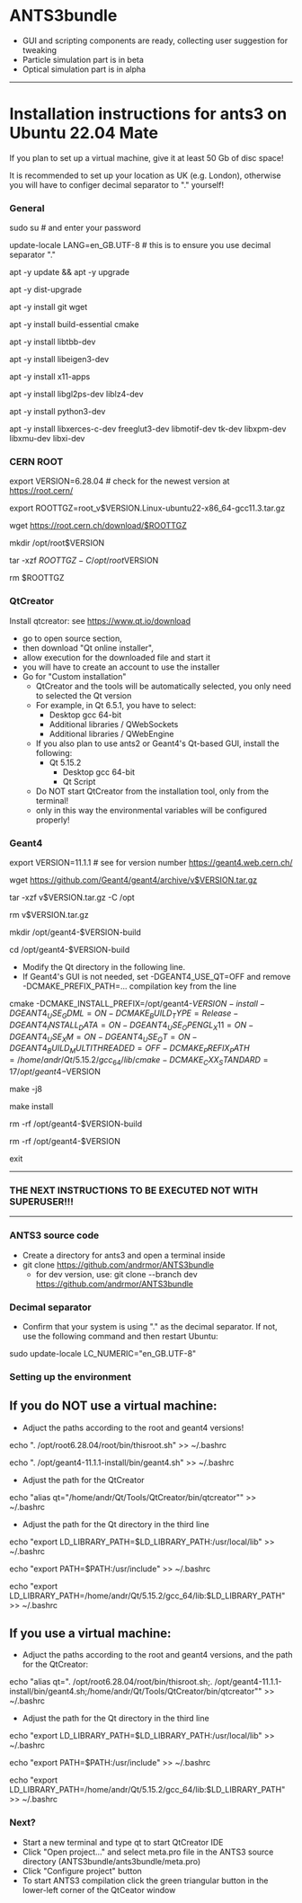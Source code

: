 # ANTS3bundle

* GUI and scripting components are ready, collecting user suggestion for tweaking
* Particle simulation part is in beta
* Optical simulation part is in alpha

---

# Installation instructions for ants3 on Ubuntu 22.04 Mate

If you plan to set up a virtual machine, give it at least 50 Gb of disc space!

It is recommended to set up your location as UK (e.g. London), otherwise you will have to configer decimal separator to "." yourself!

### General

sudo su      # and enter your password

update-locale LANG=en_GB.UTF-8       # this is to ensure you use decimal separator "."

apt -y update && apt -y upgrade

apt -y dist-upgrade

apt -y install git wget

apt -y install build-essential cmake

apt -y install libtbb-dev

apt -y install libeigen3-dev

apt -y install x11-apps

apt -y install libgl2ps-dev liblz4-dev

apt -y install python3-dev

apt -y install libxerces-c-dev freeglut3-dev libmotif-dev tk-dev libxpm-dev libxmu-dev libxi-dev

### CERN ROOT
export VERSION=6.28.04     # check for the newest version at https://root.cern/

export ROOTTGZ=root_v$VERSION.Linux-ubuntu22-x86_64-gcc11.3.tar.gz

wget https://root.cern.ch/download/$ROOTTGZ

mkdir /opt/root$VERSION

tar -xzf $ROOTTGZ -C /opt/root$VERSION

rm $ROOTTGZ

### QtCreator
Install qtcreator: see https://www.qt.io/download
* go to open source section, 
* then download "Qt online installer",
* allow execution for the downloaded file and start it
* you will have to create an account to use the installer
* Go for "Custom installation"
    * QtCreator and the tools will be automatically selected, you only need to selected the Qt version
    * For example, in Qt 6.5.1, you have to select:
      * Desktop gcc 64-bit
      * Additional libraries / QWebSockets
      * Additional libraries / QWebEngine
    * If you also plan to use ants2 or Geant4's Qt-based GUI, install the following:
        * Qt 5.15.2
           * Desktop gcc 64-bit
           * Qt Script
   * Do NOT start QtCreator from the installation tool, only from the terminal!
   *   only in this way the environmental variables will be configured properly!

### Geant4
export VERSION=11.1.1         # see for version number https://geant4.web.cern.ch/

wget https://github.com/Geant4/geant4/archive/v$VERSION.tar.gz

tar -xzf v$VERSION.tar.gz -C /opt

rm v$VERSION.tar.gz

mkdir /opt/geant4-$VERSION-build

cd /opt/geant4-$VERSION-build

* Modify the Qt directory in the following line.
* If Geant4's GUI is not needed, set -DGEANT4_USE_QT=OFF and remove -DCMAKE_PREFIX_PATH=... compilation key from the line

cmake -DCMAKE_INSTALL_PREFIX=/opt/geant4-$VERSION-install -DGEANT4_USE_GDML=ON -DCMAKE_BUILD_TYPE=Release -DGEANT4_INSTALL_DATA=ON -DGEANT4_USE_OPENGL_X11=ON -DGEANT4_USE_XM=ON -DGEANT4_USE_QT=ON -DGEANT4_BUILD_MULTITHREADED=OFF -DCMAKE_PREFIX_PATH=/home/andr/Qt/5.15.2/gcc_64/lib/cmake -DCMAKE_CXX_STANDARD=17 /opt/geant4-$VERSION

make -j8

make install

rm -rf /opt/geant4-$VERSION-build

rm -rf /opt/geant4-$VERSION

exit

---
### THE NEXT INSTRUCTIONS TO BE EXECUTED NOT WITH SUPERUSER!!!
---
### ANTS3 source code
* Create a directory for ants3 and open a terminal inside
* git clone https://github.com/andrmor/ANTS3bundle
   * for dev version, use: git clone --branch dev https://github.com/andrmor/ANTS3bundle
 
### Decimal separator

* Confirm that your system is using "." as the decimal separator. If not, use the following command and then restart Ubuntu:

sudo update-locale LC_NUMERIC="en_GB.UTF-8"

### Setting up the environment

## If you do NOT use a virtual machine:

* Adjuct the paths according to the root and geant4 versions!

echo ". /opt/root6.28.04/root/bin/thisroot.sh" >> ~/.bashrc

echo ". /opt/geant4-11.1.1-install/bin/geant4.sh" >> ~/.bashrc
                
* Adjust the path for the QtCreator

echo "alias qt="/home/andr/Qt/Tools/QtCreator/bin/qtcreator"" >> ~/.bashrc
              
* Adjust the path for the Qt directory in the third line

echo "export LD_LIBRARY_PATH=\$LD_LIBRARY_PATH:/usr/local/lib" >>  ~/.bashrc

echo "export PATH=\$PATH:/usr/include" >>  ~/.bashrc

echo "export LD_LIBRARY_PATH=/home/andr/Qt/5.15.2/gcc_64/lib:\$LD_LIBRARY_PATH" >>  ~/.bashrc

## If you use a virtual machine:

* Adjuct the paths according to the root and geant4 versions, and the path for the QtCreator:

echo "alias qt=\". /opt/root6.28.04/root/bin/thisroot.sh;. /opt/geant4-11.1.1-install/bin/geant4.sh;/home/andr/Qt/Tools/QtCreator/bin/qtcreator\"" >> ~/.bashrc
              
* Adjust the path for the Qt directory in the third line

echo "export LD_LIBRARY_PATH=\$LD_LIBRARY_PATH:/usr/local/lib" >>  ~/.bashrc

echo "export PATH=\$PATH:/usr/include" >>  ~/.bashrc

echo "export LD_LIBRARY_PATH=/home/andr/Qt/5.15.2/gcc_64/lib:\$LD_LIBRARY_PATH" >>  ~/.bashrc

### Next?

* Start a new terminal and type qt to start QtCreator IDE
* Click "Open project..." and select meta.pro file in the ANTS3 source directory (ANTS3bundle/ants3bundle/meta.pro)
* Click "Configure project" button
* To start ANTS3 compilation click the green triangular button in the lower-left corner of the QtCeator window
